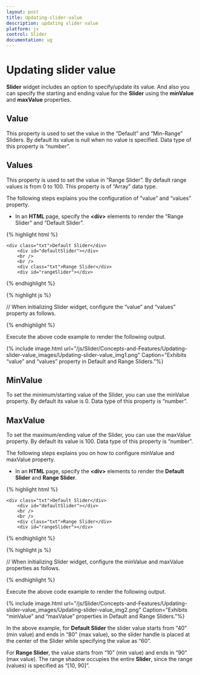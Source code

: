 ```yaml
---
layout: post
title: Updating-slider-value
description: updating slider value
platform: js
control: Slider
documentation: ug
---
```


# Updating slider value

**Slider** widget includes an option to specify/update its value. And also you can specify the starting and ending value for the **Slider** using the **minValue** and **maxValue** properties.

## Value

This property is used to set the value in the “Default” and “Min-Range” Sliders. By default its value is null when no value is specified. Data type of this property is “number”.

## Values

This property is used to set the value in “Range Slider”. By default range values is from 0 to 100. This property is of “Array” data type.

The following steps explains you the configuration of “value” and “values” property.

* In an **HTML** page, specify the **&lt;div&gt;** elements to render the “Range Slider” and “Default Slider”.



{% highlight html %}


    <div class="txt">Default Slider</div>
        <div id="defaultSlider"></div>
        <br />
        <br />
        <div class="txt">Range Slider</div>
        <div id="rangeSlider"></div> 


{% endhighlight %}

{% highlight js %}


// When initializing Slider widget, configure the “value” and “values” property as follows.
	    
 <script type="text/javascript">
        $("#defaultSlider").ejSlider({
            sliderType: ej.SliderType.Default,
            value: 50,
            width: "500"
        });

        $("#rangeSlider").ejSlider({
            sliderType: ej.SliderType.Range,
            values: [20,80],
            width: "500"
        });
    </script> 

{% endhighlight %}

Execute the above code example to render the following output.


{% include image.html url="/js/Slider/Concepts-and-Features/Updating-slider-value_images/Updating-slider-value_img1.png" Caption="Exhibits “value” and “values” property in Default and Range Sliders."%}

## MinValue

To set the minimum/starting value of the Slider, you can use the minValue property. By default its value is 0. Data type of this property is “number”.

## MaxValue

To set the maximum/ending value of the Slider, you can use the maxValue property. By default its value is 100. Data type of this property is “number”.

The following steps explains you on how to configure minValue and maxValue property.

* In an **HTML** page, specify the **&lt;div&gt;** elements to render the **Default Slider** and **Range Slider**.

{% highlight html %}


    <div class="txt">Default Slider</div>
        <div id="defaultSlider"></div>
        <br />
        <br />
        <div class="txt">Range Slider</div>
        <div id="rangeSlider"></div> 

{% endhighlight %}

{% highlight js %}


// When initializing Slider widget, configure the minValue and maxValue properties as follows.
   
   <script>
        $("#defaultSlider").ejSlider({
            sliderType: ej.SliderType.Default,
            value: 60,
            width: "500",
            minValue: 40,
            maxValue:80
        });

        $("#rangeSlider").ejSlider({
            sliderType: ej.SliderType.Range,
            values: [10,90],
            width: "500",
            minValue: 10,
            maxValue:90
        });
    </script>

{% endhighlight %}

Execute the above code example to render the following output.

{% include image.html url="/js/Slider/Concepts-and-Features/Updating-slider-value_images/Updating-slider-value_img2.png" Caption="Exhibits “minValue” and “maxValue” properties in Default and Range Sliders."%}

In the above example, for **Default Slider** the slider value starts from “40” (min value) and ends in “80” (max value), so the slider handle is placed at the center of the Slider while specifying the value as “60”.

For **Range Slider**, the value starts from “10” (min value) and ends in “90” (max value). The range shadow occupies the entire **Slider**, since the range (values) is specified as “[10, 90]”.

